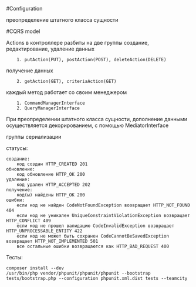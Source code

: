 #Configuration

преопределение штатного класса сущности


#CQRS model

Actions в контроллере разбиты на две группы
создание, редактирование, удаление данных

        1. putAction(PUT), postAction(POST), deleteAction(DELETE)
получение данных

        2. getAction(GET), criteriaAction(GET)
    
каждый метод работает со своим менеджером

        1. CommandManagerInterface
        2. QueryManagerInterface

При преопределении штатного класса сущности, дополнение данными осуществляется декорированием, с помощью MediatorInterface


группы  сериализации
    

статусы:

    создание:
        код создан HTTP_CREATED 201
    обновление:
        код обновление HTTP_OK 200
    удаление:
        код удален HTTP_ACCEPTED 202
    получение:
        код(ы) найдены HTTP_OK 200
    ошибки:
        если код не найден CodeNotFoundException возвращает HTTP_NOT_FOUND 404
        если код не уникален UniqueConstraintViolationException возвращает HTTP_CONFLICT 409
        если код не прошел валидацию CodeInvalidException возвращает HTTP_UNPROCESSABLE_ENTITY 422
        если код не может быть сохранен CodeCannotBeSavedException возвращает HTTP_NOT_IMPLEMENTED 501
        все остальные ошибки возвращаются как HTTP_BAD_REQUEST 400


Тесты:
    
    composer install --dev
    /usr/bin/php vendor/phpunit/phpunit/phpunit --bootstrap tests/bootstrap.php --configuration phpunit.xml.dist tests --teamcity


